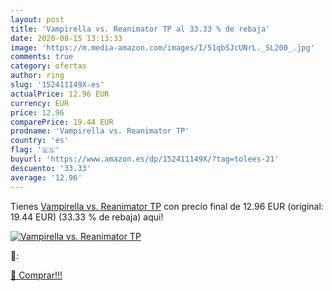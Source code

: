 ```yaml
---
layout: post
title: 'Vampirella vs. Reanimator TP al 33.33 % de rebaja'
date: 2020-08-15 13:13:33
image: 'https://m.media-amazon.com/images/I/51qbSJcUNrL._SL200_.jpg'
comments: true
category: ofertas
author: ring
slug: '152411149X-es'
actualPrice: 12.96 EUR
currency: EUR
price: 12.96
comparePrice: 19.44 EUR
prodname: 'Vampirella vs. Reanimator TP'
country: 'es'
flag: '🇪🇸'
buyurl: 'https://www.amazon.es/dp/152411149X/?tag=tolees-21'
descuento: '33.33'
average: '12.96'
---
```


Tienes [Vampirella vs. Reanimator TP](https://www.amazon.es/dp/152411149X/?tag=tolees-21) con precio final de  12.96 EUR (original: 19.44 EUR) (33.33 %  de rebaja) aqui!

[![Vampirella vs. Reanimator TP](https://m.media-amazon.com/images/I/51qbSJcUNrL._SL200_.jpg)](https://www.amazon.es/dp/152411149X/?tag=tolees-21)

🔎:


[🛒 Comprar!!!](https://www.amazon.es/dp/152411149X/?tag=tolees-21)
